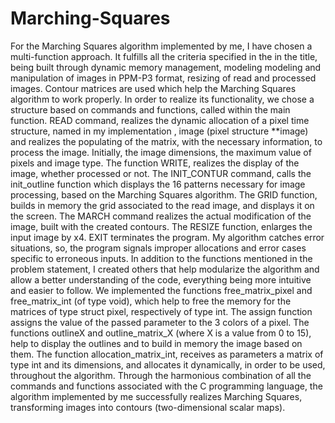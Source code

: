 # Marching-Squares

 For the Marching Squares algorithm implemented by me, I have chosen a multi-function approach.
    It fulfills all the criteria specified in the in the title, being built through dynamic memory management, modeling
    modeling and manipulation of images in PPM-P3 format, resizing of read and processed images. Contour matrices are used which
    help the Marching Squares algorithm to work properly.
        In order to realize its functionality, we chose a structure based on commands and functions, called within the main function.
        READ command, realizes the dynamic allocation of a pixel time structure, named in my implementation , image (pixel structure **image)
    and realizes the populating of the matrix, with the necessary information, to process the image. Initially, the image dimensions, the maximum value
    of pixels and image type.
        The function WRITE, realizes the display of the image, whether processed or not.
        The INIT_CONTUR command, calls the init_outline function which displays the 16 patterns necessary for image processing, based on the Marching Squares algorithm.
        The GRID function, builds in memory the grid associated to the read image, and displays it on the screen.
        The MARCH command realizes the actual modification of the image, built with the created contours.
        The RESIZE function, enlarges the input image by x4.
        EXIT terminates the program.
        My algorithm catches error situations, so, the program signals improper allocations and error cases
    specific to erroneous inputs.
        In addition to the functions mentioned in the problem statement, I created others that help modularize the algorithm and allow a better understanding
    of the code, everything being more intuitive and easier to follow.
        We implemented the functions free_matrix_pixel and free_matrix_int (of type void), which help to free the memory for the matrices of type struct pixel,
    respectively of type int.
        The assign function assigns the value of the passed parameter to the 3 colors of a pixel.
        The functions outlineX and outline_matrix_X (where X is a value from 0 to 15), help to display the outlines and to build in memory the image based on 
    them.
        The function allocation_matrix_int, receives as parameters a matrix of type int and its dimensions, and allocates it dynamically, in order to be used,
    throughout the algorithm.
        Through the harmonious combination of all the commands and functions associated with the C programming language, the algorithm implemented by me successfully realizes Marching
    Squares, transforming images into contours (two-dimensional scalar maps).
